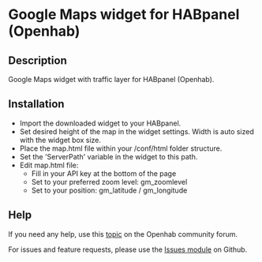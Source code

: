 # Google Maps widget for HABpanel (Openhab)

## Description
Google Maps widget with traffic layer for HABpanel (Openhab).

## Installation
- Import the downloaded widget to your HABpanel.
- Set desired height of the map in the widget settings. Width is auto sized with the widget box size.
- Place the map.html file within your /conf/html folder structure.
- Set the 'ServerPath' variable in the widget to this path.
- Edit map.html file:
  - Fill in your API key at the bottom of the page
  - Set to your preferred zoom level: gm_zoomlevel
  - Set to your position: gm_latitude / gm_longitude

## Help
If you need any help, use this [topic](https://community.openhab.org/t/google-maps-widget-with-traffic-layer/40285) on the Openhab community forum.

For issues and feature requests, please use the [Issues module](https://github.com/BasvanH/habpanel-widget-googlemaps/issues) on Github.
